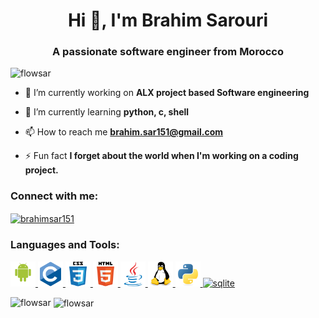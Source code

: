 <h1 align="center">Hi 👋, I'm Brahim Sarouri</h1>
<h3 align="center">A passionate software engineer from Morocco</h3>

<p align="left"> <img src="https://komarev.com/ghpvc/?username=flowsar&label=Profile%20views&color=0e75b6&style=flat" alt="flowsar" /> </p>

- 🔭 I’m currently working on **ALX project based Software engineering**

- 🌱 I’m currently learning **python, c, shell**

- 📫 How to reach me **brahim.sar151@gmail.com**

- ⚡ Fun fact **I forget about the world when I'm working on a coding project.**

<h3 align="left">Connect with me:</h3>
<p align="left">
<a href="https://twitter.com/brahimsar151" target="blank"><img align="center" src="https://raw.githubusercontent.com/rahuldkjain/github-profile-readme-generator/master/src/images/icons/Social/twitter.svg" alt="brahimsar151" height="30" width="40" /></a>
</p>

<h3 align="left">Languages and Tools:</h3>
<p align="left"> <a href="https://developer.android.com" target="_blank" rel="noreferrer"> <img src="https://raw.githubusercontent.com/devicons/devicon/master/icons/android/android-original-wordmark.svg" alt="android" width="40" height="40"/> </a> <a href="https://www.cprogramming.com/" target="_blank" rel="noreferrer"> <img src="https://raw.githubusercontent.com/devicons/devicon/master/icons/c/c-original.svg" alt="c" width="40" height="40"/> </a> <a href="https://www.w3schools.com/css/" target="_blank" rel="noreferrer"> <img src="https://raw.githubusercontent.com/devicons/devicon/master/icons/css3/css3-original-wordmark.svg" alt="css3" width="40" height="40"/> </a> <a href="https://www.w3.org/html/" target="_blank" rel="noreferrer"> <img src="https://raw.githubusercontent.com/devicons/devicon/master/icons/html5/html5-original-wordmark.svg" alt="html5" width="40" height="40"/> </a> <a href="https://www.java.com" target="_blank" rel="noreferrer"> <img src="https://raw.githubusercontent.com/devicons/devicon/master/icons/java/java-original.svg" alt="java" width="40" height="40"/> </a> <a href="https://www.linux.org/" target="_blank" rel="noreferrer"> <img src="https://raw.githubusercontent.com/devicons/devicon/master/icons/linux/linux-original.svg" alt="linux" width="40" height="40"/> </a> <a href="https://www.python.org" target="_blank" rel="noreferrer"> <img src="https://raw.githubusercontent.com/devicons/devicon/master/icons/python/python-original.svg" alt="python" width="40" height="40"/> </a> <a href="https://www.sqlite.org/" target="_blank" rel="noreferrer"> <img src="https://www.vectorlogo.zone/logos/sqlite/sqlite-icon.svg" alt="sqlite" width="40" height="40"/> </a> </p>

<p><img align="left" src="https://github-readme-stats.vercel.app/api/top-langs?username=flowsar&show_icons=true&locale=en&layout=compact" alt="flowsar" /></p>

<p>&nbsp;<img align="center" src="https://github-readme-stats.vercel.app/api?username=flowsar&show_icons=true&locale=en" alt="flowsar" /></p>
